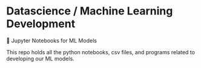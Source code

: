 # Datascience / Machine Learning Development
🔬 Jupyter Notebooks for ML Models

This repo holds all the python notebooks, csv files, and programs related to developing our ML models. 